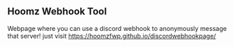 ## Hoomz Webhook Tool

Webpage where you can use a discord webhook to anonymously message that server!
just visit https://hoomzfwp.github.io/discordwebhookpage/
